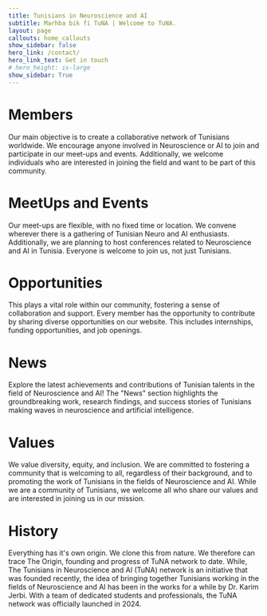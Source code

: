 ```yaml
---
title: Tunisians in Neuroscience and AI
subtitle: Marhba bik fi TuNA | Welcome to TuNA.
layout: page
callouts: home_callouts
show_sidebar: false
hero_link: /contact/
hero_link_text: Get in touch
# hero_height: is-large
show_sidebar: True
---
```

# Members
Our main objective is to create a collaborative network of Tunisians worldwide. We encourage anyone involved in Neuroscience or AI to join and participate in our meet-ups and events. Additionally, we welcome individuals who are interested in joining the field and want to be part of this community.

# MeetUps and Events
Our meet-ups are flexible, with no fixed time or location. We convene wherever there is a gathering of Tunisian Neuro and AI enthusiasts. Additionally, we are planning to host conferences related to Neuroscience and AI in Tunisia. Everyone is welcome to join us, not just Tunisians.

# Opportunities 
This plays a vital role within our community, fostering a sense of collaboration and support. Every member has the opportunity to contribute by sharing diverse opportunities on our website. This includes internships, funding opportunities, and job openings.

# News
Explore the latest achievements and contributions of Tunisian talents in the field of Neuroscience and AI! The "News" section highlights the groundbreaking work, research findings, and success stories of Tunisians making waves in neuroscience and artificial intelligence.

# Values
We value diversity, equity, and inclusion. We are committed to fostering a community that is welcoming to all, regardless of their background, and to promoting the work of Tunisians in the fields of Neuroscience and AI.
While we are a community of Tunisians, we welcome all who share our values and are interested in joining us in our mission.

# History 
Everything has it's own origin. We clone this from nature. We therefore can trace The Origin, founding and progress of TuNA network to date. While, The Tunisians in Neuroscience and AI (TuNA) network is an initiative that was founded recently, the idea of bringing together Tunisians working in the fields of Neuroscience and AI has been in the works for a while by Dr. Karim Jerbi. With a team of dedicated students and professionals, the TuNA network was officially launched in 2024.
